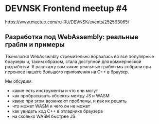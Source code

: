 # DEVNSK Frontend meetup #4

<https://www.meetup.com/ru-RU/DEVNSK/events/252593065/>

## Разработка под WebAssembly: реальные грабли и примеры
Технология WebAssembly стремительно ворвалась во все популярные браузеры и, таким образом, стала доступной для коммерческой разработки.
Я расскажу вам какие реальные грабли мы собрали при переносе нашего большого приложения на C++ в браузер.

Мы обсудим:
- какие есть инструменты и что они могут
- как пробрасывать объекты между JS и WASM
- какие при этом возникают проблемы, и как их решить
- что может WASM и чего он не может
- как увидеть код C++ в отладчике браузера
- на сколько WASM быстрее JS